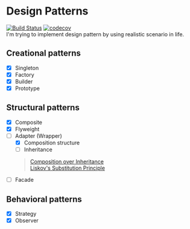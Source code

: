 # Design Patterns
[![Build Status](https://img.shields.io/travis/kliangh/design-patterns.svg)](https://travis-ci.org/kliangh/design-patterns) [![codecov](https://img.shields.io/codecov/c/github/kliangh/design-patterns.svg)](https://codecov.io/gh/kliangh/design-patterns)  
I'm trying to implement design pattern by using realistic scenario in life.  

## Creational patterns
- [x] Singleton
- [x] Factory
- [x] Builder
- [x] Prototype
## Structural patterns
- [x] Composite
- [x] Flyweight
- [ ] Adapter (Wrapper)
    - [x] Composition structure
    - [ ] Inheritance
    > [Composition over Inheritance][COI]  
      [Liskov's Substitution Principle][LSP]
- [ ] Facade
## Behavioral patterns
- [x] Strategy
- [x] Observer

[COI]: http://clean-code-developer.com/grades/grade-1-red/#Favour_Composition_over_Inheritance_FCoI
[LSP]: http://www.oodesign.com/liskov-s-substitution-principle.html